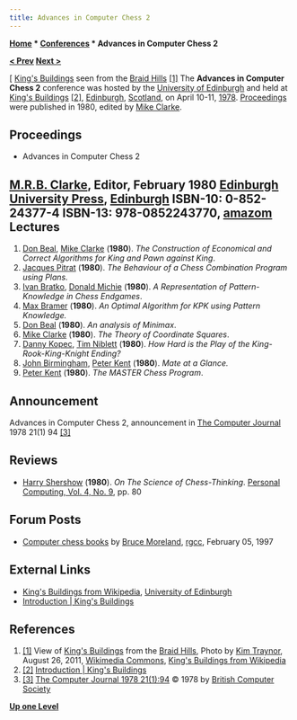 ```yaml
---
title: Advances in Computer Chess 2
---
```

**[Home](Home "Home") * [Conferences](Conferences "Conferences") * Advances in Computer Chess 2**

**[\< Prev](Advances_in_Computer_Chess_1 "Advances in Computer Chess 1") [Next >](Advances_in_Computer_Chess_3 "Advances in Computer Chess 3")**

\[ [King's Buildings](https://en.wikipedia.org/wiki/King%27s_Buildings) seen from the [Braid Hills](https://en.wikipedia.org/wiki/Braid_Hills) <a id="cite-note-1" href="#cite-ref-1">[1]</a>
The **Advances in Computer Chess 2** conference was hosted by the [University of Edinburgh](University_of_Edinburgh "University of Edinburgh") and held at [King's Buildings](https://en.wikipedia.org/wiki/King%27s_Buildings) <a id="cite-note-2" href="#cite-ref-2">[2]</a>, [Edinburgh](https://en.wikipedia.org/wiki/Edinburgh), [Scotland](https://en.wikipedia.org/wiki/Scotland), on April 10-11, [1978](Timeline#1978 "Timeline"). [Proceedings](https://en.wikipedia.org/wiki/Proceedings) were published in 1980, edited by [Mike Clarke](Mike_Clarke "Mike Clarke").

## Proceedings

- Advances in Computer Chess 2

## [M.R.B. Clarke](Mike_Clarke "Mike Clarke"), Editor, February 1980 [Edinburgh University Press](https://en.wikipedia.org/wiki/Edinburgh_University_Press), [Edinburgh](https://en.wikipedia.org/wiki/Edinburgh) ISBN-10: 0-852-24377-4 ISBN-13: 978-0852243770, [amazom](http://www.amazon.co.uk/Advances-Computer-Chess-v-2/dp/0852243774) Lectures

1. [Don Beal](Don_Beal "Don Beal"), [Mike Clarke](Mike_Clarke "Mike Clarke") (**1980**). *The Construction of Economical and Correct Algorithms for King and Pawn against King*.
1. [Jacques Pitrat](Jacques_Pitrat "Jacques Pitrat") (**1980**). *The Behaviour of a Chess Combination Program using Plans.*
1. [Ivan Bratko](Ivan_Bratko "Ivan Bratko"), [Donald Michie](Donald_Michie "Donald Michie") (**1980**). *A Representation of Pattern-Knowledge in Chess Endgames*.
1. [Max Bramer](Max_Bramer "Max Bramer") (**1980**). *An Optimal Algorithm for KPK using Pattern Knowledge.*
1. [Don Beal](Don_Beal "Don Beal") (**1980**). *An analysis of Minimax*.
1. [Mike Clarke](Mike_Clarke "Mike Clarke") (**1980**). *The Theory of Coordinate Squares*.
1. [Danny Kopec](Danny_Kopec "Danny Kopec"), [Tim Niblett](Tim_Niblett "Tim Niblett") (**1980**). *How Hard is the Play of the King-Rook-King-Knight Ending?*
1. [John Birmingham](John_Birmingham "John Birmingham"), [Peter Kent](Peter_Kent "Peter Kent") (**1980**). *Mate at a Glance.*
1. [Peter Kent](Peter_Kent "Peter Kent") (**1980**). *The MASTER Chess Program*.

## Announcement

[](http://comjnl.oxfordjournals.org/cgi/pdf_extract/21/1/94)
Advances in Computer Chess 2, announcement in [The Computer Journal](https://en.wikipedia.org/wiki/The_Computer_Journal) 1978 21(1) 94 <a id="cite-note-3" href="#cite-ref-3">[3]</a>

## Reviews

- [Harry Shershow](Harry_Shershow "Harry Shershow") (**1980**). *On The Science of Chess-Thinking*. [Personal Computing, Vol. 4, No. 9](Personal_Computing#4_9 "Personal Computing"), pp. 80

## Forum Posts

- [Computer chess books](https://groups.google.com/g/rec.games.chess.computer/c/kecoM_YlyAM/m/NiCnP8wRgnQJ) by [Bruce Moreland](Bruce_Moreland "Bruce Moreland"), [rgcc](Computer_Chess_Forums "Computer Chess Forums"), February 05, 1997

## External Links

- [King's Buildings from Wikipedia](https://en.wikipedia.org/wiki/King%27s_Buildings), [University of Edinburgh](University_of_Edinburgh "University of Edinburgh")
- [Introduction | King's Buildings](http://www.ed.ac.uk/about/campus/buildings/kings-buildings)

## References

1. <a id="cite-ref-1" href="#cite-note-1">[1]</a> View of [King's Buildings](https://en.wikipedia.org/wiki/King%27s_Buildings) from the [Braid Hills](https://en.wikipedia.org/wiki/Braid_Hills), Photo by [Kim Traynor](https://commons.wikimedia.org/wiki/User:Kim_Traynor), August 26, 2011, [Wikimedia Commons](https://en.wikipedia.org/wiki/Wikimedia_Commons), [King's Buildings from Wikipedia](https://en.wikipedia.org/wiki/King%27s_Buildings)
1. <a id="cite-ref-2" href="#cite-note-2">[2]</a> [Introduction | King's Buildings](http://www.ed.ac.uk/about/campus/buildings/kings-buildings)
1. <a id="cite-ref-3" href="#cite-note-3">[3]</a> [The Computer Journal 1978 21(1):94](http://comjnl.oxfordjournals.org/cgi/pdf_extract/21/1/94) © 1978 by [British Computer Society](http://comjnl.oxfordjournals.org/misc/terms.dtl)

**[Up one Level](Conferences "Conferences")**

